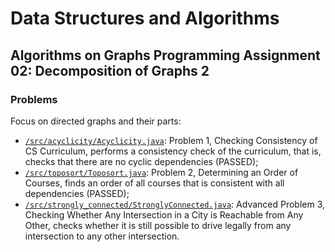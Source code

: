 # Data Structures and Algorithms
## Algorithms on Graphs Programming Assignment 02: Decomposition of Graphs 2
### Problems
Focus on directed graphs and their parts:
* [`/src/acyclicity/Acyclicity.java`](src/acyclicity/Acyclicity.java): Problem 1, Checking Consistency of CS Curriculum, performs a consistency check of the curriculum, that is, checks that there are no cyclic dependencies (PASSED);
* [`/src/toposort/Toposort.java`](src/toposort/Toposort.java): Problem 2, Determining an Order of Courses, finds an order of all courses that is consistent with all dependencies (PASSED);
* [`/src/strongly_connected/StronglyConnected.java`](src/strongly_connected/StronglyConnected.java): Advanced Problem 3, Checking Whether Any Intersection in a City is Reachable from Any Other, checks whether it is still possible to drive legally from any intersection to any other intersection.
